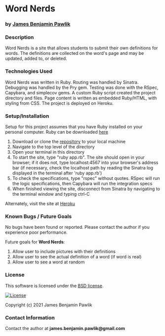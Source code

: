 # __Word Nerds__

### by [James Benjamin Pawlik](http://github.com/jbpawlik)

### __Description__
Word Nerds is a site that allows students to submit their own definitions for words. The definitions are collected on the word's page and may be updated, added to, or deleted.


### __Technologies Used__
Word Nerds was written in Ruby. Routing was handled by Sinatra. Debugging was handled by the Pry gem. Testing was done with the RSpec, Capybara, and simplecov gems. A custom Ruby script created the project directory and files. Page content is written as embedded Ruby/HTML, with styling from CSS. The project is deployed on Heroku.

### __Setup/Installation__
Setup for this project assumes that you have Ruby installed on your personal computer. Ruby can be downloaded [here](https://www.ruby-lang.org/en/downloads/)
1. Download or clone the [repository](http://github.com/jbpawlik/word_nerds) to your local machine
2. Navigate to the top level of the directory
3. Open your terminal in this directory
4. To start the site, type "ruby app.rb". The site should open in your browser; if it does not, type localhost:4567 into your browser's address bar (if necessary, check the localhost path by reading the Sinatra log displayed in the terminal after 'ruby app.rb')
5. To check the specifications, type "rspec" without quotes. RSpec will run the logic specifications, then Capybara will run the integration specs
6. When finished viewing the site, disconnect from Sinatra by navigating to the terminal window and typing ctrl-C

Alternately, visit the site at [Heroku](https://wordnerds.herokuapp.com)

### __Known Bugs / Future Goals__
No bugs have been found or reported. Please contact the author if you experience poor performance.

Future goals for __Word Nerds__:
1. Allow user to include pictures with their definitions
2. Allow user to see the actual definition of a word (if word is real)
3. Allow user to see a word at random

### __License__
This software is licensed under the [BSD license](license.txt).

[![License](https://img.shields.io/badge/License-BSD%202--Clause-orange.svg)](https://opensource.org/licenses/BSD-2-Clause)

Copyright (c) 2021 James Benjamin Pawlik

### __Contact Information__
Contact the author at __james.benjamin.pawlik@gmail.com__
